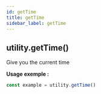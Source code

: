 ```yaml
---
id: getTime
title: getTime
sidebar_label: getTime
---
```

## utility.getTime()

Give you the current time

**Usage exemple :**
```js
const example = utility.getTime()
```